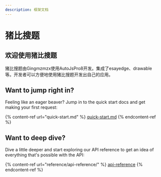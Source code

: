 ```yaml
---
description: 框架文档
---
```


# 猪比搜题

## 欢迎使用猪比搜题

猪比搜题由Gingmzmzx使用AutoJsPro8开发。集成了esayedge、drawable等。开发者可以方便地使用猪比搜题开发出自己的应用。

## Want to jump right in?

Feeling like an eager beaver? Jump in to the quick start docs and get making your first request:

{% content-ref url="quick-start.md" %}
[quick-start.md](quick-start.md)
{% endcontent-ref %}

## Want to deep dive?

Dive a little deeper and start exploring our API reference to get an idea of everything that's possible with the API:

{% content-ref url="reference/api-reference/" %}
[api-reference](reference/api-reference/)
{% endcontent-ref %}

